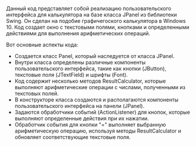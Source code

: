 Данный код представляет собой реализацию пользовательского интерфейса для калькулятора на базе класса JPanel из библиотеки Swing. Он сделан на подобие графичегоского калькулятора в Windows 10. Код создает окно с текстовыми полями, кнопками и определенными действиями для выполнения арифметических операций.

Вот основные аспекты кода:

- Создается класс Panel, который наследуется от класса JPanel.
- Внутри класса определены различные компоненты пользовательского интерфейса, такие как кнопки (JButton), текстовые поля (JTextField) и шрифты (Font).
- Код содержит несколько методов ResultCalculator, которые выполняют арифметические операции с числами, полученными из текстовых полей.
- В конструкторе класса создаются и располагаются компоненты пользовательского интерфейса на панели (JPanel).
- Задаются обработчики событий (ActionListener) для кнопок, которые выполняют определенные действия при их нажатии.
- Обработчик события для кнопки "=" выполняет выбранную арифметическую операцию, используя методы ResultCalculator и обновляет соответствующие текстовые поля.
